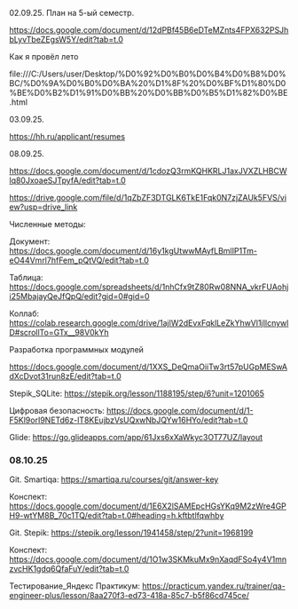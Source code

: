 02.09.25. План на 5-ый семестр.

https://docs.google.com/document/d/12dPBf45B6eDTeMZnts4FPX632PSJhbLyvTbeZEgsW5Y/edit?tab=t.0

Как я провёл лето

file:///C:/Users/user/Desktop/%D0%92%D0%B0%D0%B4%D0%B8%D0%BC/%D0%9A%D0%B0%D0%BA%20%D1%8F%20%D0%BF%D1%80%D0%BE%D0%B2%D1%91%D0%BB%20%D0%BB%D0%B5%D1%82%D0%BE.html

03.09.25.

https://hh.ru/applicant/resumes

08.09.25.

https://docs.google.com/document/d/1cdozQ3rmKQHKRLJ1axJVXZLHBCWlq80JxoaeSJTpyfA/edit?tab=t.0

https://drive.google.com/file/d/1qZbZF3DTGLK6TkE1Fqk0N7zjZAUk5FVS/view?usp=drive_link

Численные методы:

Документ: https://docs.google.com/document/d/16y1kgUtwwMAyfLBmlIP1Tm-eO44Vmrl7hfFem_pQtVQ/edit?tab=t.0

Таблица: https://docs.google.com/spreadsheets/d/1nhCfx9tZ80Rw08NNA_vkrFUAohji25MbajayQeJfQpQ/edit?gid=0#gid=0

Коллаб: https://colab.research.google.com/drive/1ajlW2dEvxFqklLeZkYhwVl1jIlcnywlD#scrollTo=GTx__98V0kYh

Разработка программных модулей

https://docs.google.com/document/d/1XXS_DeQmaOiiTw3rt57pUGpMESwAdXcDvot31run8zE/edit?tab=t.0

Stepik_SQLite: https://stepik.org/lesson/1188195/step/6?unit=1201065

Цифровая безопасность: https://docs.google.com/document/d/1-F5Kl9orI9NETd6z-lT8KEujbzVsUQxwNbJQYw16HYo/edit?tab=t.0

Glide: https://go.glideapps.com/app/61Jxs6xXaWkyc3OT77UZ/layout

### 08.10.25

Git. Smartiqa: https://smartiqa.ru/courses/git/answer-key

Конспект: https://docs.google.com/document/d/1E6X2lSAMEpcHGsYKq9M2zWre4GPH9-wtYM8B_70c1TQ/edit?tab=t.0#heading=h.kftbtlfqwhby

Git. Stepik: https://stepik.org/lesson/1941458/step/2?unit=1968199

Конспект: https://docs.google.com/document/d/1O1w3SKMkuMx9nXaqdFSo4y4V1mnzvcHK1gdq6QfaFuY/edit?tab=t.0

Тестирование_Яндекс Практикум: https://practicum.yandex.ru/trainer/qa-engineer-plus/lesson/8aa270f3-ed73-418a-85c7-b5f86cd745ce/
